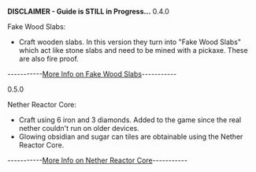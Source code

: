 **DISCLAIMER - Guide is STILL in Progress...**
0.4.0

Fake Wood Slabs: 
- Craft wooden slabs. In this version they turn into "Fake Wood Slabs" which act like stone slabs and need to be mined with a pickaxe. These are also fire proof.

-----------[More Info on Fake Wood Slabs](https://github.com/ToxicAbsence/More-Info/blob/main/Fake%20Wood%20Slabs.md)-----------

0.5.0

Nether Reactor Core:
- Craft using 6 iron and 3 diamonds. Added to the game since the real nether couldn't run on older devices.
- Glowing obsidian and sugar can tiles are obtainable using the Nether Reactor Core.

-----------[More Info on Nether Reactor Core](https://github.com/ToxicAbsence/More-Info/blob/main/Nether%20Reactor%20Core.md)-----------
